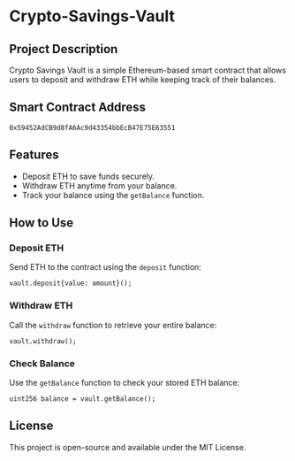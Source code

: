 # Crypto-Savings-Vault 

## Project Description
Crypto Savings Vault is a simple Ethereum-based smart contract that allows users to deposit and withdraw ETH while keeping track of their balances.

## Smart Contract Address
`0x59452AdCB9d8fA6Ac9d43354bbEcB47E75E63551`

## Features
- Deposit ETH to save funds securely.
- Withdraw ETH anytime from your balance.
- Track your balance using the `getBalance` function.

## How to Use
### Deposit ETH
Send ETH to the contract using the `deposit` function:
```solidity
vault.deposit{value: amount}();
```

### Withdraw ETH
Call the `withdraw` function to retrieve your entire balance:
```solidity
vault.withdraw();
```

### Check Balance
Use the `getBalance` function to check your stored ETH balance:
```solidity
uint256 balance = vault.getBalance();
```

## License
This project is open-source and available under the MIT License.
